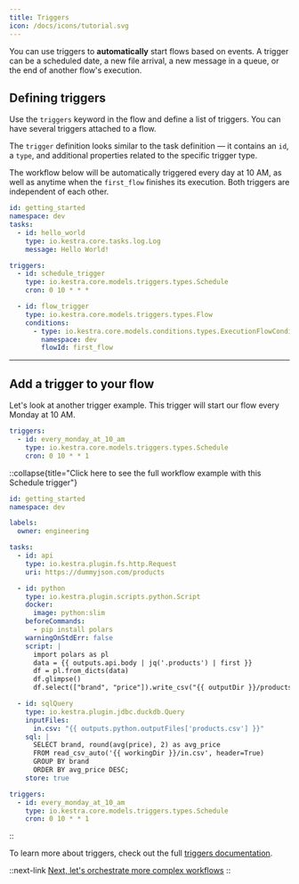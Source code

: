 ```yaml
---
title: Triggers
icon: /docs/icons/tutorial.svg
---
```


You can use triggers to **automatically** start flows based on events. A trigger can be a scheduled date, a new file arrival, a new message in a queue, or the end of another flow's execution.

## Defining triggers

Use the `triggers` keyword in the flow and define a list of triggers. You can have several triggers attached to a flow.

The `trigger` definition looks similar to the task definition — it contains an `id`, a `type`, and additional properties related to the specific trigger type.

The workflow below will be automatically triggered every day at 10 AM, as well as anytime when the `first_flow` finishes its execution. Both triggers are independent of each other.

```yaml
id: getting_started
namespace: dev
tasks:
  - id: hello_world
    type: io.kestra.core.tasks.log.Log
    message: Hello World!

triggers:
  - id: schedule_trigger
    type: io.kestra.core.models.triggers.types.Schedule
    cron: 0 10 * * *

  - id: flow_trigger
    type: io.kestra.core.models.triggers.types.Flow
    conditions:
      - type: io.kestra.core.models.conditions.types.ExecutionFlowCondition
        namespace: dev
        flowId: first_flow
```

---

## Add a trigger to your flow

Let's look at another trigger example. This trigger will start our flow every Monday at 10 AM.

```yaml
triggers:
  - id: every_monday_at_10_am
    type: io.kestra.core.models.triggers.types.Schedule
    cron: 0 10 * * 1
```

::collapse{title="Click here to see the full workflow example with this Schedule trigger"}
```yaml
id: getting_started
namespace: dev

labels:
  owner: engineering

tasks:
  - id: api
    type: io.kestra.plugin.fs.http.Request
    uri: https://dummyjson.com/products

  - id: python
    type: io.kestra.plugin.scripts.python.Script
    docker:
      image: python:slim
    beforeCommands:
      - pip install polars
    warningOnStdErr: false
    script: |
      import polars as pl
      data = {{ outputs.api.body | jq('.products') | first }}
      df = pl.from_dicts(data)
      df.glimpse()
      df.select(["brand", "price"]).write_csv("{{ outputDir }}/products.csv")

  - id: sqlQuery
    type: io.kestra.plugin.jdbc.duckdb.Query
    inputFiles:
      in.csv: "{{ outputs.python.outputFiles['products.csv'] }}"
    sql: |
      SELECT brand, round(avg(price), 2) as avg_price
      FROM read_csv_auto('{{ workingDir }}/in.csv', header=True)
      GROUP BY brand
      ORDER BY avg_price DESC;
    store: true

triggers:
  - id: every_monday_at_10_am
    type: io.kestra.core.models.triggers.types.Schedule
    cron: 0 10 * * 1
```
::

To learn more about triggers, check out the full [triggers documentation](../06.workflow-components/05.triggers/indes.md). 

::next-link
[Next, let's orchestrate more complex workflows](./05.flowable.md)
::
